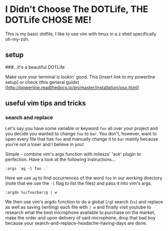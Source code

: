 # I Didn't Choose The DOTLife, THE DOTLife CHOSE ME!

This is my basic dotfile, I like to use vim with tmux in a z shell specifically
oh-my-zsh.

## setup

###...it's a beautiful DOTLife

Make sure your terminal is lookin' good. This [insert link to my powerline
setup] or check (this general guide)
[http://powerline.readthedocs.io/en/master/installation/osx.html]

## useful vim tips and tricks

### search and replace

Let's say you have some variable or keyword `foo` all over your project and you
decide you wanted to change `foo` to `bar`. You don't, however, want to open
every file that has `foo` and manually change it to `bar` mainly because you're
not a loser and I believe in you!

Simple - combine vim's args function with mileszs' 'ack' plugin to perfection.
Have a look at the following instructions...

```
:args `ag -l foo .`
```

Here we use `ag` to find occurrences of the word `foo` in our working directory
(note that we use the `-l` flag to list the files) and pass it into vim's
args.

```
:argdo %s/foo/bar/g | w
```

We then use vim's argdo function to do a global (`/g`) search (`%s`) and replace
as well as saving (writing) each file with `| w` and finally visit youtube to
research what the best microphone available to purchase on the market, make
the order and upon delivery of said microphone, drop that bad boy because your
search-and-replace-headache-having-days are done.
